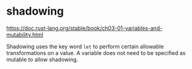 # shadowing
https://doc.rust-lang.org/stable/book/ch03-01-variables-and-mutability.html

Shadowing uses the key word `let` to perform certain allowable transformations on a value. 
A variable does not need to be specified as mutable to allow shadowing.
